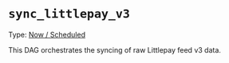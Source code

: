 # `sync_littlepay_v3`

Type: [Now / Scheduled](https://docs.calitp.org/data-infra/airflow/dags-maintenance.html)

This DAG orchestrates the syncing of raw Littlepay feed v3 data.
